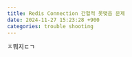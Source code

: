 ```yaml
---
title: Redis Connection 간헐적 못맺음 문제
date: 2024-11-27 15:23:28 +900
categories: trouble shooting
---
```


ㅈ뭐지ㄷㄱ

